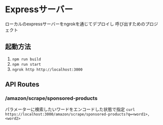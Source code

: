 # Expressサーバー

ローカルのexpressサーバーをngrokを通じてデプロイし
呼び出すためのプロジェクト

## 起動方法
1. `npm run build`
2. `npm run start`
3. `ngrok http http://localhost:3000`


## API Routes

### /amazon/scrape/sponsored-products
パラメーターに検索したいワードをエンコードした状態で指定
`curl https://localhost:3000/amazon/scrape/sponsored-products?q=<word1>,<word2>`

